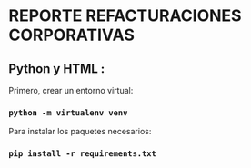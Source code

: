 # REPORTE REFACTURACIONES CORPORATIVAS

## Python y HTML :

Primero, crear un entorno virtual:
### `python -m virtualenv venv`

Para instalar los paquetes necesarios:
### `pip install -r requirements.txt`
